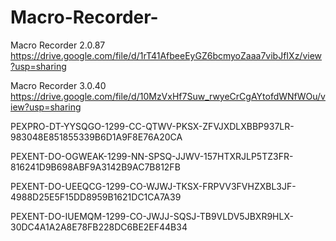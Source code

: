 # Macro-Recorder-
Macro Recorder 2.0.87
https://drive.google.com/file/d/1rT41AfbeeEyGZ6bcmyoZaaa7vibJfIXz/view?usp=sharing

Macro Recorder 3.0.40
https://drive.google.com/file/d/10MzVxHf7Suw_rwyeCrCgAYtofdWNfWOu/view?usp=sharing


PEXPRO-DT-YYSQGO-1299-CC-QTWV-PKSX-ZFVJXDLXBBP937LR-983048E851855339B6D1A9F8E76A20CA

PEXENT-DO-OGWEAK-1299-NN-SPSQ-JJWV-157HTXRJLP5TZ3FR-816241D9B698ABF9A3142B9AC7B812FB

PEXENT-DO-UEEQCG-1299-CO-WJWJ-TKSX-FRPVV3FVHZXBL3JF-4988D25E5F15DD8959B1621DC1CA7A39

PEXENT-DO-IUEMQM-1299-CO-JWJJ-SQSJ-TB9VLDV5JBXR9HLX-30DC4A1A2A8E78FB228DC6BE2EF44B34
